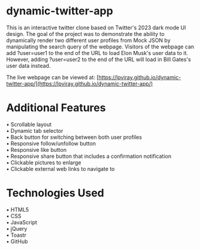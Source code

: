 # dynamic-twitter-app
This is an interactive twitter clone based on Twitter's 2023 dark mode UI design. The goal of the project was to demonstrate the ability to dynamically render two different user profiles from Mock JSON by manipulating the search query of the webpage. Visitors of the webpage can add ?user=user1 to the end of the URL to load Elon Musk's user data to it. However, adding ?user=user2 to the end of the URL will load in Bill Gates's user data instead.<br/>

The live webpage can be viewed at: [https://lpviray.github.io/dynamic-twitter-app/](https://lpviray.github.io/dynamic-twitter-app/)
 
# Additional Features
 • Scrollable layout<br/>
 • Dynamic tab selector<br/> 
 • Back button for switching between both user profiles<br/>
 • Responsive follow/unfollow button<br/>
 • Responsive like button<br/>
 • Responsive share button that includes a confirmation notification<br/>
 • Clickable pictures to enlarge<br/>
 • Clickable external web links to navigate to<br/>

 # Technologies Used
 • HTML5<br/>
 • CSS<br/>
 • JavaScript<br/>
 • jQuery<br/>
 • Toastr<br/>
 • GitHub<br/>



